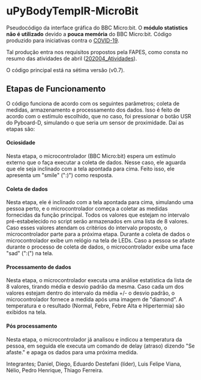 # uPyBodyTempIR-MicroBit

Pseudocódigo da interface gráfica do BBC Micro:bit. O **módulo statistics não é utilizado** devido a **pouca memória** do BBC Micro:bit. Código produzido para iniciativas contra o [COVID-19](https://gitlab.com/rcolistete/computacaofisica-privado/-/tree/master/uPyBodyTempIR). 

Tal produção entra nos requisitos propostos pela FAPES, como consta no resumo das atividades de abril ([202004_Atividades](https://github.com/EduardoDestefani/IC-Mag-privado/blob/master/Atividades/202004-12_Atividades_IC_FAPES_especial/202004_Atividades/202004_Atividades.md)).

O código principal está na sétima versão (v0.7).

## Etapas de Funcionamento

O código funciona de acordo com os seguintes parâmetros; coleta de medidas, armazenamento e processamento dos dados. Isso é feito de acordo com o estímulo escolhido, que no caso, foi pressionar o botão USR do Pyboard-D, simulando o que seria um sensor de proximidade. Daí as etapas são:

#### Ociosidade
Nesta etapa, o microcontrolador (BBC Micro:bit) espera um estímulo externo que o faça executar a coleta de dados. Nesse caso, ele aguarda que ele seja inclinado com a tela apontada para cima. Feito isso, ele apresenta um "smile" (":)") como resposta.

#### Coleta de dados
Nesta etapa, ele é inclinado com a tela apontada para cima, simulando uma pessoa perto, e o microcontrolador começa a coletar as medidas fornecidas da função principal. Todos os valores que estejam no intervalo pré-estabelecido no script serão armazenados em uma lista de 8 valores. Caso esses valores atendam os critérios do intervalo proposto, o microcontrolador parte para a próxima etapa. Durante a coleta de dados o microcontrolador exibe um relógio na tela de LEDs. Caso a pessoa se afaste durante o processo de coleta de dados, o microcontrolador exibe uma face "sad" (":(") na tela.


#### Processamento de dados
Nesta etapa, o microcontrolador executa uma análise estatística da lista de 8 valores, tirando média e desvio padrão da mesma. Caso cada um dos valores estejam dentro do intervalo da média +/- o desvio padrão, o microcontrolador fornece a medida após uma imagem de "diamond". A temperatura e o resultado (Normal, Febre, Febre Alta e Hipertermia) são exibidos na tela.

#### Pós processamento
Nesta etapa, o microcontrolador já analisou e indicou a temperatura da pessoa, em seguida ele executa um comando de delay (atraso) dizendo "Se afaste." e apaga os dados para uma próxima medida.


Integrantes; Daniel, Diego, Eduardo Destefani (líder), Luis Felipe Viana, Nélio, Pedro Henrique, Thiago Ferreira.
